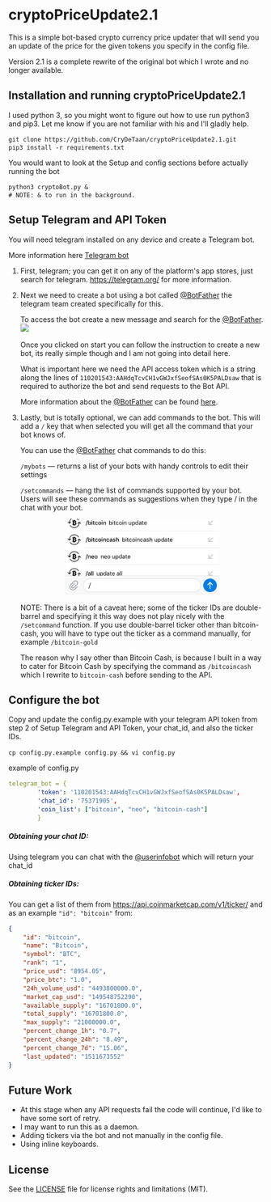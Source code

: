 # cryptoPriceUpdate2.1

This is a simple bot-based crypto currency price updater that will send you an update of the price for the given tokens you 
specify in the config file.

Version 2.1 is a complete rewrite of the original bot which I wrote and no longer available. 
## Installation and running cryptoPriceUpdate2.1

I used python 3, so you might wont to figure out how to use run python3 and pip3. 
Let me know if you are not familiar with his and I'll gladly help. 
```commandline
git clone https://github.com/CryDeTaan/cryptoPriceUpdate2.1.git
pip3 install -r requirements.txt
```
You would want to look at the Setup and config sections before actually running the bot
```text
python3 cryptoBot.py & 
# NOTE: & to run in the background.
```
 
## Setup Telegram and API Token
You will need telegram installed on any device and create a Telegram bot.

More information here [Telegram bot](https://core.telegram.org/bots) 

1. First, telegram; you can get it on any of the platform's app stores, just search for telegram.
   https://telegram.org/ for more information.
   
2. Next we need to create a bot using a bot called [@BotFather](https://telegram.me/botfather) the telegram team 
   created specifically for this.
   
   To access the bot create a new message and search for the [@BotFather](https://telegram.me/botfather).
   <img src="https://core.telegram.org/file/811140327/1/zlN4goPTupk/9ff2f2f01c4bd1b013" height="70">
   
   Once you clicked on start you can follow the instruction to create a new bot, its really simple though and 
   I am not going into detail here.
   
   What is important here we need the API access token which is a string along the lines of 
   `110201543:AAHdqTcvCH1vGWJxfSeofSAs0K5PALDsaw` that is required to authorize the bot and send requests to the Bot API.
   
   More information about the [@BotFather](https://telegram.me/botfather) can be found 
   [here](https://core.telegram.org/bots#6-botfather).
   
3. Lastly, but is totally optional, we can add commands to the bot.
   This will add a `/` key that when selected you will get all the command that your bot knows of.
   
   You can use the [@BotFather](https://telegram.me/botfather) chat commands to do this:
   
   `/mybots` — returns a list of your bots with handy controls to edit their settings
   
   `/setcommands` — hang  the list of commands supported by your bot. Users will see these commands as suggestions 
   when they type / in the chat with your bot.
   
   <div style="text-align:center">
   <img src="https://github.com/CryDeTaan/screenShots/blob/master/screenshots/botCommands.png" height="150">
   </div>
   
   NOTE: There is a bit of a caveat here; some of the ticker IDs are double-barrel and specifying it this way does not 
   play nicely with the `/setcommand` function. If you use double-barrel ticker other than bitcoin-cash, 
   you will have to type out the ticker as a command manually, for example `/bitcoin-gold`
   
   The reason why I say other than Bitcoin Cash, is because I built in a way to cater for Bitcoin Cash
   by specifying the command as `/bitcoincash` which I rewrite to `bitcoin-cash` before sending to the API.
   
## Configure the bot
Copy and update the config.py.example with your telegram API token from step 2 of Setup Telegram and API Token,
your chat_id, and also the ticker IDs. 

`cp config.py.example config.py && vi config.py`

example of config.py

```yaml
telegram_bot = {
        'token': '110201543:AAHdqTcvCH1vGWJxfSeofSAs0K5PALDsaw',
        'chat_id': '75371905',
        'coin_list': ["bitcoin", "neo", "bitcoin-cash"]
        }
```
##### Obtaining your chat ID:
Using telegram you can chat with the [@userinfobot](https://telegram.me/userinfobot) which will return your chat_id

##### Obtaining ticker IDs:
You can get a list of them from https://api.coinmarketcap.com/v1/ticker/ and as an example `"id": "bitcoin"` from:
```json
{
    "id": "bitcoin",
    "name": "Bitcoin",
    "symbol": "BTC",
    "rank": "1",
    "price_usd": "8954.05",
    "price_btc": "1.0",
    "24h_volume_usd": "4493800000.0",
    "market_cap_usd": "149548752290",
    "available_supply": "16701800.0",
    "total_supply": "16701800.0",
    "max_supply": "21000000.0",
    "percent_change_1h": "0.7",
    "percent_change_24h": "8.49",
    "percent_change_7d": "15.06",
    "last_updated": "1511673552"
}
```
## Future Work
- At this stage when any API requests fail the code will continue, I'd like to have some sort of retry.
- I may want to run this as a daemon.
- Adding tickers via the bot and not manually in the config file.
- Using inline keyboards.

## License

See the [LICENSE](https://github.com/CryDeTaan/cryptoPriceUpdate2.1/blob/master/LICENSE) file for license rights and limitations (MIT).
